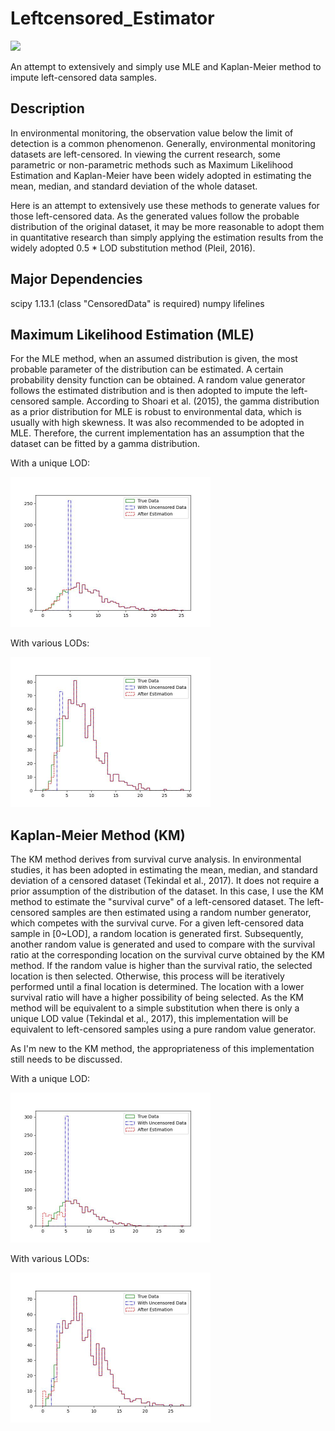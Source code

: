 # Leftcensored_Estimator
<img src="https://img.shields.io/badge/Language-Python-blue" />	

An attempt to extensively and simply use MLE and Kaplan-Meier method to impute left-censored data samples.

## Description

In environmental monitoring, the observation value below the limit of detection is a common phenomenon. Generally, environmental monitoring datasets are left-censored. In viewing the current research, some parametric or non-parametric methods such as Maximum Likelihood Estimation and Kaplan-Meier have been widely adopted in estimating the
mean, median, and standard deviation of the whole dataset. 

Here is an attempt to extensively use these methods to generate values for those left-censored data. As the generated values follow the probable distribution of the original dataset, it may be more reasonable to adopt them in quantitative research than simply applying the estimation results from the widely adopted 0.5 * LOD substitution method (Pleil, 2016).

## Major Dependencies

scipy 1.13.1 (class "CensoredData" is required)
numpy
lifelines

## Maximum Likelihood Estimation (MLE)

For the MLE method, when an assumed distribution is given, the most probable parameter of the distribution can be estimated. A certain probability density function can be obtained. A random value generator follows the estimated distribution and is then adopted to impute the left-censored sample. According to Shoari et al. (2015), the gamma distribution as a prior distribution for MLE is robust to environmental data, which is usually with high skewness. It was also recommended to be adopted in MLE. Therefore, the current implementation has an assumption that the dataset can be fitted by a gamma distribution.

With a unique LOD:

<img src="pics/resMLE.jpg" alt="resMLE" style="zoom:50%;" />

With various LODs:

<img src="pics/resMLE2.jpg" alt="resMLE2" style="zoom:50%;" />

## Kaplan-Meier Method (KM)

The KM method derives from survival curve analysis. In environmental studies, it has been adopted in estimating the mean, median, and standard deviation of a censored dataset (Tekindal et al., 2017). It does not require a prior assumption of the distribution of the dataset. In this case, I use the KM method to estimate the "survival curve" of a left-censored dataset. The left-censored samples are then estimated using a random number generator, which competes with the survival curve. For a given left-censored data sample in [0~LOD], a random location is generated first. Subsequently, another random value is generated and used to compare with the survival ratio at the corresponding location on the survival curve obtained by the KM method. If the random value is higher than the survival ratio, the selected location is then selected. Otherwise, this process will be iteratively performed until a final location is determined. The location with a lower survival ratio will have a higher possibility of being selected. As the KM method will be equivalent to a simple substitution when there is only a unique LOD value (Tekindal et al., 2017), this implementation will be equivalent to left-censored samples using a pure random value generator.

As I'm new to the KM method, the appropriateness of this implementation still needs to be discussed.

With a unique LOD:

<img src="pics/resKM2.jpg" alt="resKM2" style="zoom:50%;" />

With various LODs:

<img src="pics/resKM1.jpg" alt="resKM1" style="zoom:50%;" />